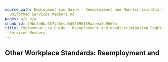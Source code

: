 ```yaml
---
source_path: Employment Law Guide - Reemployment and Nondiscrimination Rights for
  Uniformed Services Members.md
pages: n/a-n/a
chunk_id: 59bc7e6ba657d35ecd5d44096189aaeea2d9669a
title: Employment Law Guide - Reemployment and Nondiscrimination Rights for Uniformed
  Services Members
---
```

## Other Workplace Standards: Reemployment and
